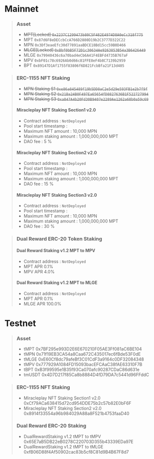 # Mainnet
>### Asset
> * ~~MPT[Locked] `0x2237C1299473b80C5F482E4974D8A0eCc318f775`~~
> * MPT `0x87d6F8eDECcbCcA766D2880D19b2C3777D322C22`
> * MPN `0x3Df3eaeEfc30d77891aaBDCE18Bd15cc59B0D466`
> * ~~MLGE[Locked] `0xBbf0bB5F72D1c30634Ae9263853B54a3B6426449`~~
> * MLGE `0x79940436c6a70bad4eCb6A41F4EBFd4735B767aF`
> * MPV `0xbF01c78c6926Ab0d66c81FFE8eF4b8C7139b2959`
> * BPT `0x89147D1Af1755f83806f6D821FcbBfa21F13d405`

> ### ERC-1155 NFT Staking
> * ~~MPN Staking S1 `0xe86a845489f19b5DD8aC2e5d29e593FB1e2b7f9f`~~
> * ~~MPN Staking S2 `0x21Ba24B0F497Ea65654fD8827636B1F522727994`~~
> * ~~MPN Staking S3 `0xa847A4b20Fd30B9407e2289Ae1262a68b0a59c69`~~
> #### Miracleplay NFT Staking Section1 v2.0 
> * Contract address : `NotDeployed`
> * Pool start timestamp :
> * Maximum NFT amount : 10,000 MPN
> * Maximum staking amount : 1,000,000,000 MPT
> * DAO fee : 5 %
> #### Miracleplay NFT Staking Section2 v2.0
> * Contract address : `NotDeployed`
> * Pool start timestamp :
> * Maximum NFT amount : 10,000 MPN
> * Maximum staking amount : 1,000,000,000 MPT
> * DAO fee : 15 %
> #### Miracleplay NFT Staking Section3 v2.0
> * Contract address : `NotDeployed`
> * Pool start timestamp :
> * Maximum NFT amount : 10,000 MPN
> * Maximum staking amount : 1,000,000,000 MPT
> * DAO fee : 30 %

> ### Dual Reward ERC-20 Token Staking
> #### Dual Reward Staking v1.2 MPT to MPV 
> * Contract address : `NotDeployed`
> * MPT APR 0.1%
> * MPV APR 4.0%
> #### Dual Reward Staking v1.2 MPT to MLGE
> * Contract address : `NotDeployed`
> * MPT APR 0.1%
> * MLGE APR 100.0%

# Testnet
> ### Asset
> * tMPT 0x7BF295e993D2E6E670210F05AE3Ff081aC6BE104
> * tMPN 0x71f19EB3CA54a8Caa672C435017ec6fBde53F0dE
> * tMLGE 0xE60Cf8dc79afeBf3C01CdF3a9164c0DF32084348
> * tMPV 0x777929A1084FD15093bacEFCAaC38fAE63310F7B
> * tBPT 0xB3f99595e1B35f93Ca070afc90287CDaC86d631e
> * tmUSDT 0x4D7D217f85Ca8b8884D4fD79DA7c5441d96FFddC

> ### ERC-1155 NFT Staking
> * Miracleplay NFT Staking Section1 v2.0 0xCf79ACa638415d72cd954DDE75b2c57b82E0bF6F
> * Miracleplay NFT Staking Section2 v2.0 0x8914f33554a96b984029A88a8F521b4753faaD40
> 
> ### Dual Reward ERC-20 Staking
> * DualRewardStaking v1.2 tMPT to tMPV 0x65E7aB5DB22eB0278C220703D355b43339EDa97E
> * DualRewardStaking v1.2 tMPT to tMLGE 0xfB06D88f4Af50902cac83b5cf8C81d9B4B67F8d7
 